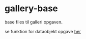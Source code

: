 # gallery-base
base files til galleri opgaven.

se funktion for dataobjekt opgave [her]( https://bo-nicolaisen.github.io/animal-gallery/)
